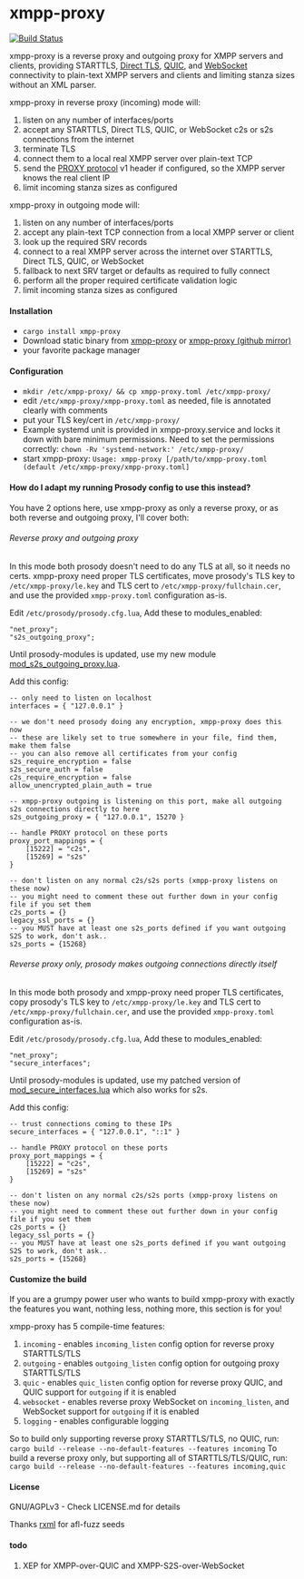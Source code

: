 # xmpp-proxy

[![Build Status](https://ci.moparisthe.best/job/moparisthebest/job/xmpp-proxy/job/master/badge/icon%3Fstyle=plastic)](https://ci.moparisthe.best/job/moparisthebest/job/xmpp-proxy/job/master/)

xmpp-proxy is a reverse proxy and outgoing proxy for XMPP servers and clients, providing STARTTLS, 
[Direct TLS](https://xmpp.org/extensions/xep-0368.html), [QUIC](https://datatracker.ietf.org/doc/html/draft-ietf-quic-transport),
and [WebSocket](https://datatracker.ietf.org/doc/html/rfc7395) connectivity to plain-text XMPP servers and clients and
limiting stanza sizes without an XML parser.

xmpp-proxy in reverse proxy (incoming) mode will:
  1. listen on any number of interfaces/ports
  2. accept any STARTTLS, Direct TLS, QUIC, or WebSocket c2s or s2s connections from the internet
  3. terminate TLS
  4. connect them to a local real XMPP server over plain-text TCP
  5. send the [PROXY protocol](https://www.haproxy.org/download/1.8/doc/proxy-protocol.txt) v1 header if configured, so the
  XMPP server knows the real client IP
  6. limit incoming stanza sizes as configured

xmpp-proxy in outgoing mode will:
  1. listen on any number of interfaces/ports
  2. accept any plain-text TCP connection from a local XMPP server or client
  3. look up the required SRV records
  4. connect to a real XMPP server across the internet over STARTTLS, Direct TLS, QUIC, or WebSocket
  5. fallback to next SRV target or defaults as required to fully connect
  6. perform all the proper required certificate validation logic
  7. limit incoming stanza sizes as configured

#### Installation
  * `cargo install xmpp-proxy`
  * Download static binary from [xmpp-proxy](https://code.moparisthebest.com/moparisthebest/xmpp-proxy/releases)
    or [xmpp-proxy (github mirror)](https://github.com/moparisthebest/xmpp-proxy/releases)
  * your favorite package manager

#### Configuration
  * `mkdir /etc/xmpp-proxy/ && cp xmpp-proxy.toml /etc/xmpp-proxy/`
  * edit `/etc/xmpp-proxy/xmpp-proxy.toml` as needed, file is annotated clearly with comments
  * put your TLS key/cert in `/etc/xmpp-proxy/`
  * Example systemd unit is provided in xmpp-proxy.service and locks it down with bare minimum permissions.  Need to
    set the permissions correctly: `chown -Rv 'systemd-network:' /etc/xmpp-proxy/`
  * start xmpp-proxy: `Usage: xmpp-proxy [/path/to/xmpp-proxy.toml (default /etc/xmpp-proxy/xmpp-proxy.toml]`

#### How do I adapt my running Prosody config to use this instead?

You have 2 options here, use xmpp-proxy as only a reverse proxy, or as both reverse and outgoing proxy, I'll cover both:

###### Reverse proxy and outgoing proxy

In this mode both prosody doesn't need to do any TLS at all, so it needs no certs. xmpp-proxy need proper TLS
certificates, move prosody's TLS key to `/etc/xmpp-proxy/le.key` and TLS cert to `/etc/xmpp-proxy/fullchain.cer`, and
use the provided `xmpp-proxy.toml` configuration as-is.

Edit `/etc/prosody/prosody.cfg.lua`, Add these to modules_enabled:
```
"net_proxy";
"s2s_outgoing_proxy";
```
Until prosody-modules is updated, use my new module [mod_s2s_outgoing_proxy.lua](https://www.moparisthebest.com/mod_s2s_outgoing_proxy.lua).

Add this config:
```
-- only need to listen on localhost
interfaces = { "127.0.0.1" }

-- we don't need prosody doing any encryption, xmpp-proxy does this now
-- these are likely set to true somewhere in your file, find them, make them false
-- you can also remove all certificates from your config
s2s_require_encryption = false
s2s_secure_auth = false
c2s_require_encryption = false
allow_unencrypted_plain_auth = true

-- xmpp-proxy outgoing is listening on this port, make all outgoing s2s connections directly to here
s2s_outgoing_proxy = { "127.0.0.1", 15270 }

-- handle PROXY protocol on these ports
proxy_port_mappings = {
    [15222] = "c2s",
    [15269] = "s2s"
}

-- don't listen on any normal c2s/s2s ports (xmpp-proxy listens on these now)
-- you might need to comment these out further down in your config file if you set them
c2s_ports = {}
legacy_ssl_ports = {}
-- you MUST have at least one s2s_ports defined if you want outgoing S2S to work, don't ask.. 
s2s_ports = {15268}
```

###### Reverse proxy only, prosody makes outgoing connections directly itself

In this mode both prosody and xmpp-proxy need proper TLS certificates, copy prosody's TLS key to `/etc/xmpp-proxy/le.key`
and TLS cert to `/etc/xmpp-proxy/fullchain.cer`, and use the provided `xmpp-proxy.toml` configuration as-is.

Edit `/etc/prosody/prosody.cfg.lua`, Add these to modules_enabled:
```
"net_proxy";
"secure_interfaces";
```
Until prosody-modules is updated, use my patched version of [mod_secure_interfaces.lua](https://www.moparisthebest.com/mod_secure_interfaces.lua)
which also works for s2s.

Add this config:
```
-- trust connections coming to these IPs
secure_interfaces = { "127.0.0.1", "::1" }

-- handle PROXY protocol on these ports
proxy_port_mappings = {
    [15222] = "c2s",
    [15269] = "s2s"
}

-- don't listen on any normal c2s/s2s ports (xmpp-proxy listens on these now)
-- you might need to comment these out further down in your config file if you set them
c2s_ports = {}
legacy_ssl_ports = {}
-- you MUST have at least one s2s_ports defined if you want outgoing S2S to work, don't ask.. 
s2s_ports = {15268}
```

#### Customize the build

If you are a grumpy power user who wants to build xmpp-proxy with exactly the features you want, nothing less, nothing
more, this section is for you!

xmpp-proxy has 5 compile-time features:
  1. `incoming` - enables `incoming_listen` config option for reverse proxy STARTTLS/TLS
  2. `outgoing` - enables `outgoing_listen` config option for outgoing proxy STARTTLS/TLS
  3. `quic` - enables `quic_listen` config option for reverse proxy QUIC, and QUIC support for `outgoing` if it is enabled
  4. `websocket` - enables reverse proxy WebSocket on `incoming_listen`, and WebSocket support for `outgoing` if it is enabled
  5. `logging` - enables configurable logging

So to build only supporting reverse proxy STARTTLS/TLS, no QUIC, run: `cargo build --release --no-default-features --features incoming`
To build a reverse proxy only, but supporting all of STARTTLS/TLS/QUIC, run: `cargo build --release --no-default-features --features incoming,quic`

####  License
GNU/AGPLv3 - Check LICENSE.md for details

Thanks [rxml](https://github.com/horazont/rxml) for afl-fuzz seeds

#### todo
  1. XEP for XMPP-over-QUIC and XMPP-S2S-over-WebSocket
